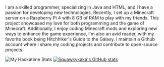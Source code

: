 I am a skilled programmer, specializing in Java and HTML, and I have a passion for developing new technologies. 
Recently, I set up a Minecraft server on a Raspberry Pi 4 with 8 GB of RAM to play with my friends. 
This project showcased my love for both programming and the game of Minecraft. 
Additionally, I enjoy coding Minecraft mods and exploring new ways to enhance the game experience, 
I'm also an avid reader, with my favorite book being Hitchhiker's Guide to the Galaxy. 
I maintain a Github account where I share my coding projects and contribute to open-source projects.

![My Hackatime Stats](https://github-readme-stats.hackclub.dev/api/wakatime?username=2493&api_domain=hackatime.hackclub.com&theme=onedark&custom_title=Hackatime+Stats&layout=compact&cache_seconds=0&langs_count=8)
[![Squawkykaka's GitHub stats](https://github-readme-stats.vercel.app/api?username=Squawkykaka&theme=onedark)](https://github.com/anuraghazra/github-readme-stats)
